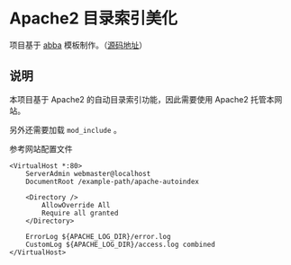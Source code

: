 # Apache2 目录索引美化

项目基于 [abba](https://abba.jml.bzh/) 模板制作。（[源码地址](https://github.com/jmlemetayer/abba)）

## 说明

本项目基于 Apache2 的自动目录索引功能，因此需要使用 Apache2 托管本网站。

另外还需要加载 `mod_include` 。

参考网站配置文件

```apache2
<VirtualHost *:80>
    ServerAdmin webmaster@localhost
    DocumentRoot /example-path/apache-autoindex

    <Directory />
        AllowOverride All
        Require all granted
    </Directory>

    ErrorLog ${APACHE_LOG_DIR}/error.log
    CustomLog ${APACHE_LOG_DIR}/access.log combined
</VirtualHost>
```